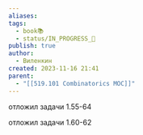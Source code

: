 ```yaml
---
aliases: 
tags:
  - book📚
  - status/IN_PROGRESS_🌿
publish: true
author:
  - Виленкин
created: 2023-11-16 21:41
parent:
  - "[[519.101 Combinatorics MOC]]"
---
```


отложил задачи 1.55-64

отложил задачи 1.60-62
